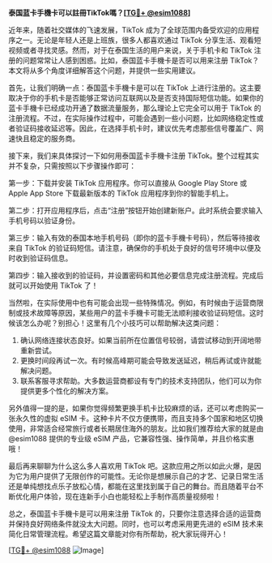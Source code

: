 **泰国蓝卡手機卡可以註冊TikTok嗎？[[TG💪+ @esim1088](https://t.me/s/esim1088)]**

近年来，随着社交媒体的飞速发展，TikTok 成为了全球范围内备受欢迎的应用程序之一。无论是年轻人还是上班族，很多人都喜欢通过 TikTok 分享生活、观看短视频或者寻找灵感。然而，对于在泰国生活的用户来说，关于手机卡和 TikTok 注册的问题常常让人感到困惑。比如，泰国蓝卡手機卡是否可以用来注册 TikTok？本文将从多个角度详细解答这个问题，并提供一些实用建议。

首先，让我们明确一点：泰国蓝卡手機卡是可以在 TikTok 上进行注册的。这主要取决于你的手机卡是否能够正常访问互联网以及是否支持国际短信功能。如果你的蓝卡手機卡已经成功开通了数据流量服务，那么理论上它完全可以用于 TikTok 的注册流程。不过，在实际操作过程中，可能会遇到一些小问题，比如网络稳定性或者验证码接收延迟等。因此，在选择手机卡时，建议优先考虑那些信号覆盖广、网速快且稳定的服务商。

接下来，我们来具体探讨一下如何用泰国蓝卡手機卡注册 TikTok。整个过程其实并不复杂，只需按照以下步骤操作即可：

第一步：下载并安装 TikTok 应用程序。你可以直接从 Google Play Store 或 Apple App Store 下载最新版本的 TikTok 应用程序到你的智能手机上。

第二步：打开应用程序后，点击“注册”按钮开始创建新账户。此时系统会要求输入手机号码以验证身份。

第三步：输入有效的泰国本地手机号码（即你的蓝卡手機卡号码），然后等待接收来自 TikTok 的验证码短信。请注意，确保你的手机处于良好的信号环境中以便及时收到验证码信息。

第四步：输入接收到的验证码，并设置密码和其他必要信息完成注册流程。完成后就可以开始使用 TikTok 了！

当然啦，在实际使用中也有可能会出现一些特殊情况。例如，有时候由于运营商限制或技术故障等原因，某些用户的蓝卡手機卡可能无法顺利接收验证码短信。这时候该怎么办呢？别担心！这里有几个小技巧可以帮助解决这类问题：

1. 确认网络连接状态良好。如果当前所在位置信号较弱，请尝试移动到开阔地带重新尝试。
2. 更换时间段再试一次。有时候高峰期可能会导致发送延迟，稍后再试或许就能解决问题。
3. 联系客服寻求帮助。大多数运营商都设有专门的技术支持团队，他们可以为你提供更多个性化的解决方案。

另外值得一提的是，如果你觉得频繁更换手机卡比较麻烦的话，还可以考虑购买一张永久性的虚拟 eSIM 卡。这种卡片不仅方便携带，而且支持多个国家和地区切换使用，非常适合经常旅行或者长期居住海外的朋友。比如我们推荐给大家的就是由 @esim1088 提供的专业级 eSIM 产品，它兼容性强、操作简单，并且价格实惠哦！

最后再来聊聊为什么这么多人喜欢用 TikTok 吧。这款应用之所以如此火爆，是因为它为用户提供了无限创作的可能性。无论你是想展示自己的才艺、记录日常生活还是单纯想找点乐子放松心情，都能在这里找到属于自己的舞台。而且随着平台不断优化用户体验，现在连新手小白也能轻松上手制作高质量视频啦！

总之，泰国蓝卡手機卡是可以用来注册 TikTok 的，只要你注意选择合适的运营商并保持良好网络条件就没太大问题。同时，也可以考虑采用更先进的 eSIM 技术来简化日常管理流程。希望这篇文章能对你有所帮助，祝大家玩得开心！

[[TG💪+ @esim1088](https://t.me/s/esim1088) ![Image](https://i.postimg.cc/4NQfJmqS/Snipaste-2025-05-13-00-14-12.png)]